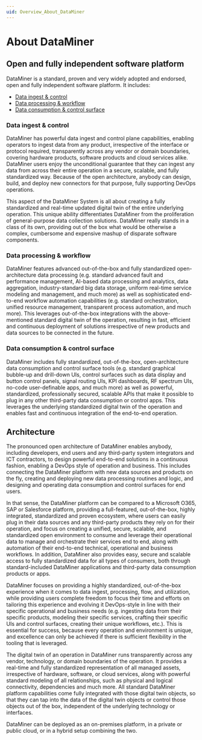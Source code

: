 ```yaml
---
uid: Overview_About_DataMiner
---
```


# About DataMiner

## Open and fully independent software platform

DataMiner is a standard, proven and very widely adopted and endorsed, open and fully independent software platform. It includes:

- [Data ingest & control](#data-ingest--control)
- [Data processing & workflow](#data-processing--workflow)
- [Data consumption & control surface](#data-consumption--control-surface)

### Data ingest & control

DataMiner has powerful data ingest and control plane capabilities, enabling operators to ingest data from any product, irrespective of the interface or protocol required, transparently across any vendor or domain boundaries, covering hardware products, software products and cloud services alike. DataMiner users enjoy the unconditional guarantee that they can ingest any data from across their entire operation in a secure, scalable, and fully standardized way. Because of the open architecture, anybody can design, build, and deploy new connectors for that purpose, fully supporting DevOps operations.

This aspect of the DataMiner System is all about creating a fully standardized and real-time updated digital twin of the entire underlying operation. This unique ability differentiates DataMiner from the proliferation of general-purpose data collection solutions. DataMiner really stands in a class of its own, providing out of the box what would be otherwise a complex, cumbersome and expensive mashup of disparate software components.

### Data processing & workflow

DataMiner features advanced out-of-the-box and fully standardized open-architecture data processing (e.g. standard advanced fault and performance management, AI-based data processing and analytics, data aggregation, industry-standard big data storage, uniform real-time service modeling and management, and much more) as well as sophisticated end-to-end workflow automation capabilities (e.g. standard orchestration, unified resource management, transparent process automation, and much more). This leverages out-of-the-box integrations with the above-mentioned standard digital twin of the operation, resulting in fast, efficient and continuous deployment of solutions irrespective of new products and data sources to be connected in the future.

### Data consumption & control surface

DataMiner includes fully standardized, out-of-the-box, open-architecture data consumption and control surface tools (e.g. standard graphical bubble-up and drill-down UIs, control surfaces such as data display and button control panels, signal routing UIs, KPI dashboards, RF spectrum UIs, no-code user-definable apps, and much more) as well as powerful, standardized, professionally secured, scalable APIs that make it possible to plug in any other third-party data consumption or control apps. This leverages the underlying standardized digital twin of the operation and enables fast and continuous integration of the end-to-end operation.

## Architecture

The pronounced open architecture of DataMiner enables anybody, including developers, end users and any third-party system integrators and ICT contractors, to design powerful end-to-end solutions in a continuous fashion, enabling a DevOps style of operation and business. This includes connecting the DataMiner platform with new data sources and products on the fly, creating and deploying new data processing routines and logic, and designing and operating data consumption and control surfaces for end users.

In that sense, the DataMiner platform can be compared to a Microsoft O365, SAP or Salesforce platform, providing a full-featured, out-of-the-box, highly integrated, standardized and proven ecosystem, where users can easily plug in their data sources and any third-party products they rely on for their operation, and focus on creating a unified, secure, scalable, and standardized open environment to consume and leverage their operational data to manage and orchestrate their services end to end, along with automation of their end-to-end technical, operational and business workflows. In addition, DataMiner also provides easy, secure and scalable access to fully standardized data for all types of consumers, both through standard-included DataMiner applications and third-party data consumption products or apps.

DataMiner focuses on providing a highly standardized, out-of-the-box experience when it comes to data ingest, processing, flow, and utilization, while providing users complete freedom to focus their time and efforts on tailoring this experience and evolving it DevOps-style in line with their specific operational and business needs (e.g. ingesting data from their specific products, modeling their specific services, crafting their specific UIs and control surfaces, creating their unique workflows, etc.). This is essential for success, because every operation and environment is unique, and excellence can only be achieved if there is sufficient flexibility in the tooling that is leveraged.

The digital twin of an operation in DataMiner runs transparently across any vendor, technology, or domain boundaries of the operation. It provides a real-time and fully standardized representation of all managed assets, irrespective of hardware, software, or cloud services, along with powerful standard modeling of all relationships, such as physical and logical connectivity, dependencies and much more. All standard DataMiner platform capabilities come fully integrated with those digital twin objects, so that they can tap into the data of the digital twin objects or control those objects out of the box, independent of the underlying technology or interfaces.

DataMiner can be deployed as an on-premises platform, in a private or public cloud, or in a hybrid setup combining the two.
